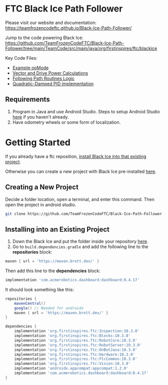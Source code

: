 # FTC Black Ice Path Follower

Please visit our website and documentation: https://teamfrozencodeftc.github.io/Black-Ice-Path-Follower/

Jump to the code powering Black Ice: https://github.com/TeamFrozenCodeFTC/Black-Ice-Path-Follower/tree/main/TeamCode/src/main/java/org/firstinspires/ftc/blackice

Key Code Files:
- [Example opMode](https://github.com/TeamFrozenCodeFTC/Black-Ice-Path-Follower/blob/main/TeamCode/src/main/java/org/firstinspires/ftc/blackice/examples/Example.java)
- [Vector and Drive Power Calculations](https://github.com/TeamFrozenCodeFTC/Black-Ice-Path-Follower/blob/main/TeamCode/src/main/java/org/firstinspires/ftc/blackice/core/follower/DrivePowerController.java) 
- [Following Path Routines Logic](https://github.com/TeamFrozenCodeFTC/Black-Ice-Path-Follower/blob/main/TeamCode/src/main/java/org/firstinspires/ftc/blackice/core/follower/PathRoutineController.java)
- [Quadratic-Damped PID implementation](https://github.com/TeamFrozenCodeFTC/Black-Ice-Path-Follower/blob/main/TeamCode/src/main/java/org/firstinspires/ftc/blackice/core/control/QuadraticDampedPIDController.java)


## Requirements
1. Program in Java and use Android Studio. Steps to setup Android Studio [here](https://ftc-docs.firstinspires.org/en/latest/programming_resources/tutorial_specific/android_studio/installing_android_studio/Installing-Android-Studio.html) if you haven't already. 
2. Have odometry wheels or some form of localization.

# Getting Started

If you already have a ftc reposition, [install Black Ice into that existing project](#installing-into-an-existing-project). 

Otherwise you can create a new project with Black Ice pre-installed [here](#creating-a-new-project).


## Creating a New Project
Decide a folder location, open a terminal, and enter this command. Then open the project in android studio.
```bash
git clone https://github.com/TeamFrozenCodeFTC/Black-Ice-Path-Follower.git
```

## Installing into an Existing Project

1. Down the Black Ice and put the folder inside your repository [here]( https://downgit.evecalm.com/#/home?url=https://github.com/TeamFrozenCodeFTC/Black-Ice-Path-Follower/tree/main/TeamCode/src/main/java/org/firstinspires/ftc/blackice).
2. Go to `build.dependencies.gradle` and add the following line to the **repositories** block:
```gradle
maven { url = 'https://maven.brott.dev/' }
```
Then add this line to the **dependencies** block:
```gradle
implementation 'com.acmerobotics.dashboard:dashboard:0.4.17'
```
It should look something like this:
```gradle
repositories {
    mavenCentral()
    google() // Needed for androidx
    maven { url = 'https://maven.brott.dev/' }
}

dependencies {
    implementation 'org.firstinspires.ftc:Inspection:10.3.0'
    implementation 'org.firstinspires.ftc:Blocks:10.3.0'
    implementation 'org.firstinspires.ftc:RobotCore:10.3.0'
    implementation 'org.firstinspires.ftc:RobotServer:10.3.0'
    implementation 'org.firstinspires.ftc:OnBotJava:10.3.0'
    implementation 'org.firstinspires.ftc:Hardware:10.3.0'
    implementation 'org.firstinspires.ftc:FtcCommon:10.3.0'
    implementation 'org.firstinspires.ftc:Vision:10.3.0'
    implementation 'androidx.appcompat:appcompat:1.2.0'
    implementation 'com.acmerobotics.dashboard:dashboard:0.4.17'
}
```
